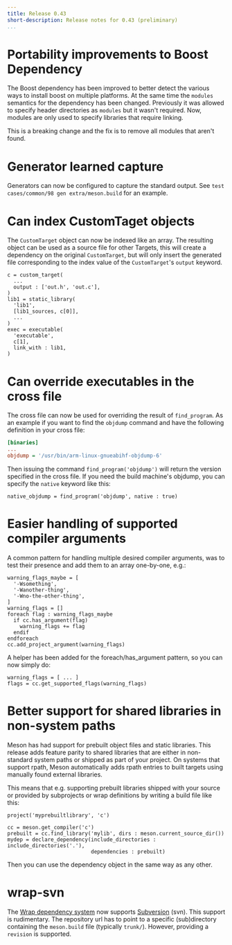 ```yaml
---
title: Release 0.43
short-description: Release notes for 0.43 (preliminary)
...
```


# Portability improvements to Boost Dependency

The Boost dependency has been improved to better detect the various ways to
install boost on multiple platforms. At the same time the `modules` semantics
for the dependency has been changed. Previously it was allowed to specify
header directories as `modules` but it wasn't required. Now, modules are only
used to specify libraries that require linking.

This is a breaking change and the fix is to remove all modules that aren't
found.

# Generator learned capture

Generators can now be configured to capture the standard output. See
`test cases/common/98 gen extra/meson.build` for an example.

# Can index CustomTaget objects

The `CustomTarget` object can now be indexed like an array. The resulting
object can be used as a source file for other Targets, this will create a
dependency on the original `CustomTarget`, but will only insert the generated
file corresponding to the index value of the `CustomTarget`'s `output` keyword.

```meson
c = custom_target(
  ...
  output : ['out.h', 'out.c'],
)
lib1 = static_library(
  'lib1',
  [lib1_sources, c[0]],
  ...
)
exec = executable(
  'executable',
  c[1],
  link_with : lib1,
)
```

# Can override executables in the cross file

The cross file can now be used for overriding the result of
`find_program`. As an example if you want to find the `objdump`
command and have the following definition in your cross file:

```ini
[binaries]
...
objdump = '/usr/bin/arm-linux-gnueabihf-objdump-6'
```

Then issuing the command `find_program('objdump')` will return the
version specified in the cross file. If you need the build machine's
objdump, you can specify the `native` keyword like this:

```meson
native_objdump = find_program('objdump', native : true)
```

# Easier handling of supported compiler arguments

A common pattern for handling multiple desired compiler arguments, was to
test their presence and add them to an array one-by-one, e.g.:

```meson
warning_flags_maybe = [
  '-Wsomething',
  '-Wanother-thing',
  '-Wno-the-other-thing',
]
warning_flags = []
foreach flag : warning_flags_maybe
  if cc.has_argument(flag)
    warning_flags += flag
  endif
endforeach
cc.add_project_argument(warning_flags)
```

A helper has been added for the foreach/has_argument pattern, so you can
now simply do:

```meson
warning_flags = [ ... ]
flags = cc.get_supported_flags(warning_flags)
```

# Better support for shared libraries in non-system paths

Meson has had support for prebuilt object files and static libraries.
This release adds feature parity to shared libraries that are either
in non-standard system paths or shipped as part of your project. On
systems that support rpath, Meson automatically adds rpath entries
to built targets using manually found external libraries.

This means that e.g. supporting prebuilt libraries shipped with your
source or provided by subprojects or wrap definitions by writing a
build file like this:

```meson
project('myprebuiltlibrary', 'c')

cc = meson.get_compiler('c')
prebuilt = cc.find_library('mylib', dirs : meson.current_source_dir())
mydep = declare_dependency(include_directories : include_directories('.'),
                           dependencies : prebuilt)
```

Then you can use the dependency object in the same way as any other.

# wrap-svn

The [Wrap dependency system](Wrap-dependency-system-manual.md) now
supports [Subversion](https://subversion.apache.org/) (svn).  This
support is rudimentary. The repository url has to point to a specific
(sub)directory containing the `meson.build` file (typically
`trunk/`). However, providing a `revision` is supported.
